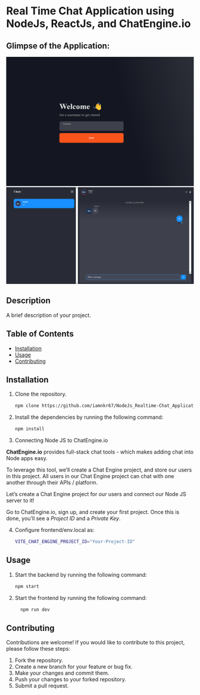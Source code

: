 # Real Time Chat Application using NodeJs, ReactJs, and ChatEngine.io

## Glimpse of the Application:

![](https://github.com/iamnkr67/NodeJs_Realtime-Chat_Application/blob/main/frontend/public/Home.png)
![](https://github.com/iamnkr67/NodeJs_Realtime-Chat_Application/blob/main/frontend/public/ChatBox.png)

## Description

A brief description of your project.

## Table of Contents

- [Installation](#installation)
- [Usage](#usage)
- [Contributing](#contributing)

## Installation

1. Clone the repository.

   ```bash
   npm clone https://github.com/iamnkr67/NodeJs_Realtime-Chat_Application.git
   ```

2. Install the dependencies by running the following command:

   ```bash
   npm install
   ```

3. Connecting Node JS to ChatEngine.io

**ChatEngine.io** provides full-stack chat tools - which makes adding chat into Node apps easy.

To leverage this tool, we’ll create a Chat Engine project, and store our users in this project. All users in our Chat Engine project can chat with one another through their APIs / platform.

Let’s create a Chat Engine project for our users and connect our Node JS server to it!

Go to ChatEngine.io, sign up, and create your first project. Once this is done, you’ll see a _Project ID_ and a _Private Key_.

4. Configure frontend/env.local as:
   ```bash
   VITE_CHAT_ENGINE_PROJECT_ID="Your-Project-ID"
   ```

## Usage

1. Start the backend by running the following command:

   ```bash
   npm start
   ```

2. Start the frontend by running the following command:
   ```bash
     npm run dev
   ```

## Contributing

Contributions are welcome! If you would like to contribute to this project, please follow these steps:

1. Fork the repository.
2. Create a new branch for your feature or bug fix.
3. Make your changes and commit them.
4. Push your changes to your forked repository.
5. Submit a pull request.
